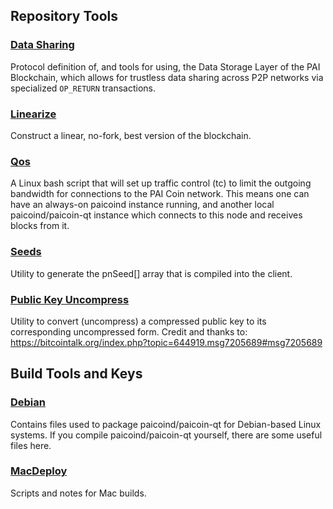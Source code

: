 Repository Tools
---------------------

### [Data Sharing](/contrib/data-share) ###

Protocol definition of, and tools for using, the Data Storage Layer of the PAI Blockchain, which allows for trustless data sharing across P2P networks via specialized `OP_RETURN` transactions.

### [Linearize](/contrib/linearize) ###
Construct a linear, no-fork, best version of the blockchain.

### [Qos](/contrib/qos) ###

A Linux bash script that will set up traffic control (tc) to limit the outgoing bandwidth for connections to the PAI Coin network. This means one can have an always-on paicoind instance running, and another local paicoind/paicoin-qt instance which connects to this node and receives blocks from it.

### [Seeds](/contrib/seeds) ###
Utility to generate the pnSeed[] array that is compiled into the client.

### [Public Key Uncompress](/contrib/pubkey-uncompress) ###
Utility to convert (uncompress) a compressed public key to its corresponding uncompressed form. Credit and thanks to: https://bitcointalk.org/index.php?topic=644919.msg7205689#msg7205689

Build Tools and Keys
---------------------

### [Debian](/contrib/debian) ###
Contains files used to package paicoind/paicoin-qt
for Debian-based Linux systems. If you compile paicoind/paicoin-qt yourself, there are some useful files here.

### [MacDeploy](/contrib/macdeploy) ###
Scripts and notes for Mac builds. 

